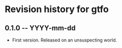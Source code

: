 # Revision history for gtfo

## 0.1.0 -- YYYY-mm-dd

* First version. Released on an unsuspecting world.
